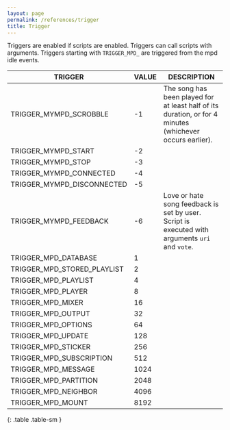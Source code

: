 ```yaml
---
layout: page
permalink: /references/trigger
title: Trigger
---
```


Triggers are enabled if scripts are enabled. Triggers can call scripts with arguments. Triggers starting with `TRIGGER_MPD_` are triggered from the mpd idle events.

| TRIGGER | VALUE | DESCRIPTION |
| ------- | ----- | ----------- |
| TRIGGER_MYMPD_SCROBBLE | -1 | The song has been played for at least half of its duration, or for 4 minutes (whichever occurs earlier). |
| TRIGGER_MYMPD_START | -2 | |
| TRIGGER_MYMPD_STOP | -3 | |
| TRIGGER_MYMPD_CONNECTED | -4 | |
| TRIGGER_MYMPD_DISCONNECTED | -5 | |
| TRIGGER_MYMPD_FEEDBACK | -6 | Love or hate song feedback is set by user. Script is executed with arguments `uri` and `vote`. |
| TRIGGER_MPD_DATABASE | 1 | |
| TRIGGER_MPD_STORED_PLAYLIST | 2 | |
| TRIGGER_MPD_PLAYLIST | 4 | |
| TRIGGER_MPD_PLAYER | 8 | |
| TRIGGER_MPD_MIXER | 16 | |
| TRIGGER_MPD_OUTPUT | 32 | |
| TRIGGER_MPD_OPTIONS | 64 | |
| TRIGGER_MPD_UPDATE | 128 | |
| TRIGGER_MPD_STICKER | 256 | |
| TRIGGER_MPD_SUBSCRIPTION | 512 | |
| TRIGGER_MPD_MESSAGE | 1024 | |
| TRIGGER_MPD_PARTITION | 2048 | |
| TRIGGER_MPD_NEIGHBOR | 4096 | |
| TRIGGER_MPD_MOUNT | 8192 | |
{: .table .table-sm }
